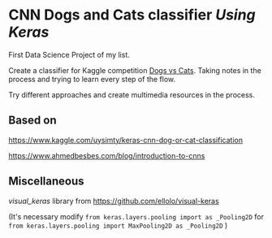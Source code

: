 # CNN Dogs and Cats classifier _Using Keras_

First Data Science Project of my list.

Create a classifier for Kaggle competition [Dogs vs Cats](https://www.kaggle.com/c/dogs-vs-cats-redux-kernels-edition). Taking notes in the process and trying to learn every step of the flow.

Try different approaches and create multimedia resources in the process.

## Based on

https://www.kaggle.com/uysimty/keras-cnn-dog-or-cat-classification

https://www.ahmedbesbes.com/blog/introduction-to-cnns



## Miscellaneous

_visual_keras_ library from https://github.com/ellolo/visual-keras

(It's necessary modify `from keras.layers.pooling import as _Pooling2D` for `from keras.layers.pooling import MaxPooling2D as _Pooling2D` )


